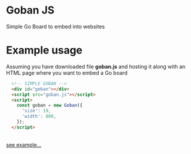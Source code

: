 # Goban JS
Simple Go Board to embed into websites

# Example usage
Assuming you have downloaded file **goban.js** and
hosting it along with an HTML page where you want to
embed a Go board
<br>
```html
  <!-- SIMPLE GOBAN -->
  <div id="goban"></div>
  <script src="goban.js"></script>
  <script>
    const goban = new Goban({
      'size': 19,
      'width': 800,
    });
  </script>
```
<br>
<a href="maksimkorzh.github.io/gobanjs/simple_goban.html">see example...</a>
